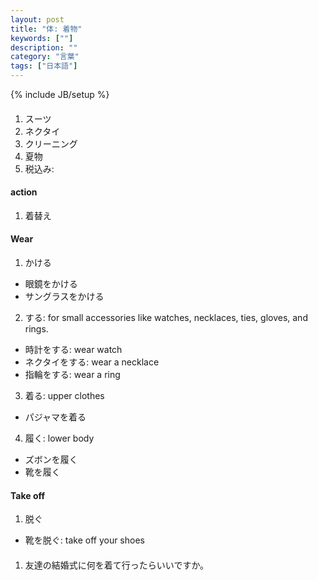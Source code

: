```yaml
---
layout: post
title: "体: 着物"
keywords: [""]
description: ""
category: "言葉"
tags: ["日本語"]
---
```

{% include JB/setup %}

####
1. スーツ
2. ネクタイ
3. クリーニング
4. 夏物
5. 税込み:


#### action
1. 着替え

#### Wear
1. かける
- 眼鏡をかける
- サングラスをかける

2. する: for small accessories like watches, necklaces, ties, gloves, and rings.
- 時計をする: wear watch
- ネクタイをする: wear a necklace
- 指輪をする: wear a ring

3. 着る: upper clothes
- パジャマを着る

4. 履く: lower body
- ズボンを履く
- 靴を履く

#### Take off
1. 脱ぐ
- 靴を脱ぐ: take off your shoes


####
1. 友達の結婚式に何を着て行ったらいいですか。
